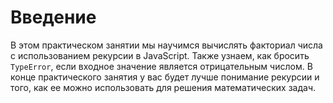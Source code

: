 # Введение

В этом практическом занятии мы научимся вычислять факториал числа с использованием рекурсии в JavaScript. Также узнаем, как бросить `TypeError`, если входное значение является отрицательным числом. В конце практического занятия у вас будет лучше понимание рекурсии и того, как ее можно использовать для решения математических задач.
